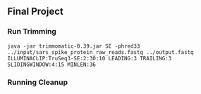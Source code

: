 ## Final Project



### Run Trimming

```
java -jar trimmomatic-0.39.jar SE -phred33 ../input/sars_spike_protein_raw_reads.fastq ../output.fastq ILLUMINACLIP:TruSeq3-SE:2:30:10 LEADING:3 TRAILING:3 SLIDINGWINDOW:4:15 MINLEN:36
```

### Running Cleanup
```
```